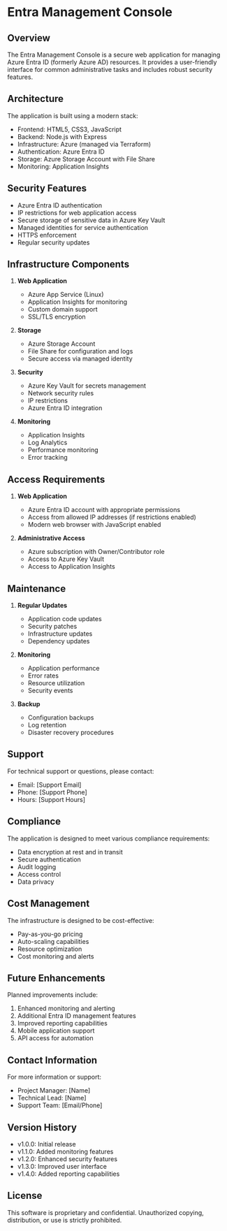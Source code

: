 # Entra Management Console

## Overview
The Entra Management Console is a secure web application for managing Azure Entra ID (formerly Azure AD) resources. It provides a user-friendly interface for common administrative tasks and includes robust security features.

## Architecture
The application is built using a modern stack:
- Frontend: HTML5, CSS3, JavaScript
- Backend: Node.js with Express
- Infrastructure: Azure (managed via Terraform)
- Authentication: Azure Entra ID
- Storage: Azure Storage Account with File Share
- Monitoring: Application Insights

## Security Features
- Azure Entra ID authentication
- IP restrictions for web application access
- Secure storage of sensitive data in Azure Key Vault
- Managed identities for service authentication
- HTTPS enforcement
- Regular security updates

## Infrastructure Components
1. **Web Application**
   - Azure App Service (Linux)
   - Application Insights for monitoring
   - Custom domain support
   - SSL/TLS encryption

2. **Storage**
   - Azure Storage Account
   - File Share for configuration and logs
   - Secure access via managed identity

3. **Security**
   - Azure Key Vault for secrets management
   - Network security rules
   - IP restrictions
   - Azure Entra ID integration

4. **Monitoring**
   - Application Insights
   - Log Analytics
   - Performance monitoring
   - Error tracking

## Access Requirements
1. **Web Application**
   - Azure Entra ID account with appropriate permissions
   - Access from allowed IP addresses (if restrictions enabled)
   - Modern web browser with JavaScript enabled

2. **Administrative Access**
   - Azure subscription with Owner/Contributor role
   - Access to Azure Key Vault
   - Access to Application Insights

## Maintenance
1. **Regular Updates**
   - Application code updates
   - Security patches
   - Infrastructure updates
   - Dependency updates

2. **Monitoring**
   - Application performance
   - Error rates
   - Resource utilization
   - Security events

3. **Backup**
   - Configuration backups
   - Log retention
   - Disaster recovery procedures

## Support
For technical support or questions, please contact:
- Email: [Support Email]
- Phone: [Support Phone]
- Hours: [Support Hours]

## Compliance
The application is designed to meet various compliance requirements:
- Data encryption at rest and in transit
- Secure authentication
- Audit logging
- Access control
- Data privacy

## Cost Management
The infrastructure is designed to be cost-effective:
- Pay-as-you-go pricing
- Auto-scaling capabilities
- Resource optimization
- Cost monitoring and alerts

## Future Enhancements
Planned improvements include:
1. Enhanced monitoring and alerting
2. Additional Entra ID management features
3. Improved reporting capabilities
4. Mobile application support
5. API access for automation

## Contact Information
For more information or support:
- Project Manager: [Name]
- Technical Lead: [Name]
- Support Team: [Email/Phone]

## Version History
- v1.0.0: Initial release
- v1.1.0: Added monitoring features
- v1.2.0: Enhanced security features
- v1.3.0: Improved user interface
- v1.4.0: Added reporting capabilities

## License
This software is proprietary and confidential. Unauthorized copying, distribution, or use is strictly prohibited.